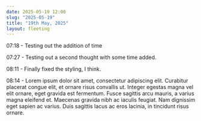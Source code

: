 ```yaml
---
date: 2025-05-19 12:00
slug: "2025-05-19"
title: "19th May, 2025"
layout: fleeting
---
```


07:18 - Testing out the addition of time

07:27 - Testing out a second thought with some time added.

08:11 - Finally fixed the styling, I think.

08:14 - Lorem ipsum dolor sit amet, consectetur adipiscing elit. Curabitur placerat congue elit, et ornare risus convallis ut. Integer egestas magna vel elit ornare, eget gravida est fermentum. Fusce sagittis arcu mauris, a varius magna eleifend et. Maecenas gravida nibh ac iaculis feugiat. Nam dignissim eget sapien ac varius. Duis sagittis lacus ac eros lacinia, in tincidunt risus ornare.
